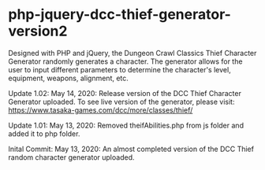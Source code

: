# php-jquery-dcc-thief-generator-version2
Designed with PHP and jQuery, the Dungeon Crawl Classics Thief Character Generator randomly generates a character. The generator allows for the user to input different parameters to determine the character's level, equipment, weapons, alignment, etc.

Update 1.02:
May 14, 2020: Release version of the DCC Thief Character Generator uploaded.  To see live version of the generator, please visit: https://www.tasaka-games.com/dcc/more/classes/thief/

Update 1.01:
May 13, 2020: Removed theifAbilities.php from js folder and added it to php folder. 

Inital Commit:
May 13, 2020: An almost completed version of the DCC Thief random character generator uploaded.
